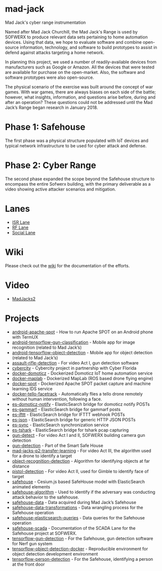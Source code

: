 # mad-jack

Mad Jack's cyber range instrumentation

Named after Mad Jack Churchill, the Mad Jack's Range is used by SOFWERX to produce relevant data sets pertaining to home automation devices. Using that data, we hope to evaluate software and combine open-source information, technology, and software to build prototypes to assist in defend against attacks targeting a home network.

In planning this project, we used a number of readily-available devices from manufacturers such as Google or Amazon. All the devices that were tested are available for purchase on the open-market. Also, the software and software prototypes were also open-source.

The physical scenario of the exercise was built around the concept of war games. With war games, there are always biases on each side of the battle; however, what insights, information, and questions arise before, during and after an operation? These questions could not be addressed until the Mad Jack’s Range began research in January 2018.

# Phase 1: Safehouse

The first phase was a physical structure populated with IoT devices and typical network infrastructure to be used for cyber attack and defense.

# Phase 2: Cyber Range

The second phase expanded the scope beyond the Safehouse structure to encompass the entire Sofwerx building, with the primary deliverable as a video showing active attacker scenarios and mitigation.

# Lanes

- [ISR Lane](irs-lane)
- [RF Lane](rf-lane)
- [Social Lane](social-lane)

# Wiki

Please check out the [wiki](https://github.com/sofwerx/mad-jack/wiki) for the documentation of the efforts.

# Video

- [MadJacks2](MadJacks2.md)

# Projects

- [android-apache-spot](android-apache-spot) - How to run Apache SPOT on an Android phone with TermUX
- [android-tensorflow-gun-classification](android-tensorflow-gun-classification) - Mobile app for image recognition (related to Mad Jack’s)
- [android-tensorflow-object-detection](android-tensorflow-object-detection) - Mobile app for object detection (related to Mad Jack’s)
- [assault-rifle-detection](assault-rifle-detection) - For video Act I, gun detection software
- [cybercity](cybercity) - Cybercity project in partnership with Cyber Florida
- [docker-domoticz](docker-domoticz) - Dockerized Domoticz IoT home automation service
- [docker-maplab](docker-maplab) - Dockerized MapLab (ROS based drone flying engine)
- [docker-spot](docker-spot) - Dockerized Apache SPOT packet capture and machine learning IDS service
- [docker-tello-facetrack](docker-tello-facetrack) - Automatically flies a tello drone remotely without human intervention, following a face.
- [es-domoticz-notify](es-domoticz-notify) - ElasticSearch bridge for domoticz notify POSTs
- [es-gammarf](es-gammarf) - ElasticSearch bridge for gammarf posts
- [es-ifttt](es-ifttt) - ElasticSearch bridge for IFTTT webhook POSTs
- [es-json](es-json) - ElasticSearch bridge for generic HTTP JSON POSTs
- [es-sync](es-sync) - ElasticSearch synchronization service
- [es-tshark](es-tshark) - ElasticSearch bridge for tshark pcap capturing
- [gun-detect](gun-detect) - For video Act I and II, SOFWERX building camera gun detection
- [gun-detection](gun-detection) - Part of the Smart Safe House
- [mad-jacks-p2-transfer-learning](mad-jacks-p2-transfer-learning) - For video Act III, the algorithm used for a drone to identify a target
- [object-recognition-detection](object-recognition-detection) - Algorithm for identifying objects at far distance
- [pistol-detection](pistol-detection) - For video Act II, used for Gimble to identify face of target	
- [safehouse](safehouse) - Cesium.js based SafeHouse model with ElasticSearch animated elements
- [safehouse-algorithm](safehouse-algorithm) - Used to identify if the adversary was conducting attack behavior to the safehouse. 
- [safehouse-data](safehouse-data) - Data acquired during Mad Jack’s Safehouse
- [safehouse-data-transformations](safehouse-data-transformations) - Data wrangling process for the Safehouse operation
- [safehouse-elasticsearch-queries](safehouse-elasticsearch-queries) - Data queries for the Safehouse operation
- [safehouse-scada](safehouse-scada) - Documentation of the SCADA Lane for the Safehouse project at SOFWERX.
- [tensorflow-gun-detection](tensorflow-gun-detection) - For the Safehouse, gun detection software for Nerf gun system
- [tensorflow-object-detection-docker](tensorflow-object-detection-docker) - Reproducible environment for object detection development environment
- [tensorflow-person-detection](tensorflow-person-detection) - For the Safehouse, identifying a person at the front door


